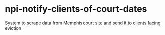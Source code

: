 # npi-notify-clients-of-court-dates
System to scrape data from Memphis court site and send it to clients facing eviction
